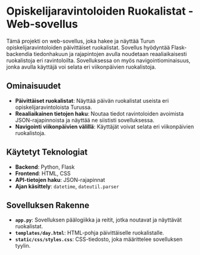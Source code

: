 # Opiskelijaravintoloiden Ruokalistat - Web-sovellus

Tämä projekti on web-sovellus, joka hakee ja näyttää Turun opiskelijaravintoloiden päivittäiset ruokalistat. Sovellus hyödyntää Flask-backendia tiedonhakuun ja rajapintojen avulla noudetaan reaaliaikaisesti ruokalistoja eri ravintoloilta. Sovelluksessa on myös navigointiominaisuus, jonka avulla käyttäjä voi selata eri viikonpäivien ruokalistoja.

## Ominaisuudet
- **Päivittäiset ruokalistat**: Näyttää päivän ruokalistat useista eri opiskelijaravintoloista Turussa.
- **Reaaliaikainen tietojen haku**: Noutaa tiedot ravintoloiden avoimista JSON-rajapinnoista ja näyttää ne siististi sovelluksessa.
- **Navigointi viikonpäivien välillä**: Käyttäjät voivat selata eri viikonpäivien ruokalistoja.

## Käytetyt Teknologiat
- **Backend**: Python, Flask
- **Frontend**: HTML, CSS
- **API-tietojen haku**: JSON-rajapinnat
- **Ajan käsittely**: `datetime`, `dateutil.parser`

## Sovelluksen Rakenne

- **`app.py`**: Sovelluksen päälogiikka ja reitit, jotka noutavat ja näyttävät ruokalistat.
- **`templates/day.html`**: HTML-pohja päivittäiselle ruokalistalle.
- **`static/css/styles.css`**: CSS-tiedosto, joka määrittelee sovelluksen tyylin.

